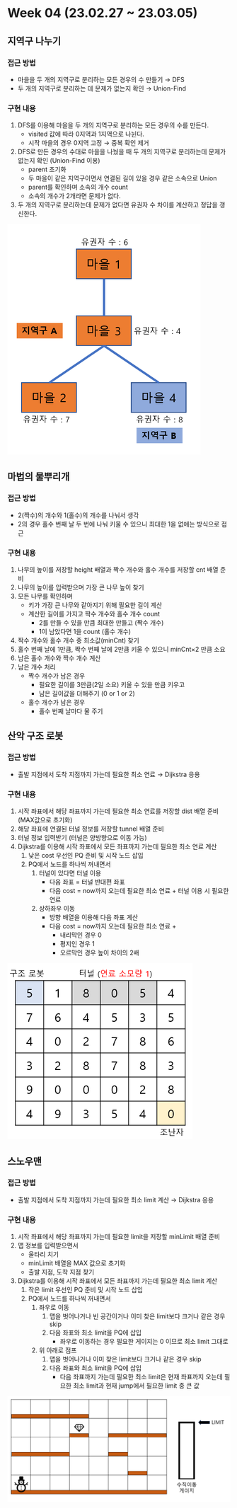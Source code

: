 # Week 04 (23.02.27 ~ 23.03.05)

## 지역구 나누기

### 접근 방법

- 마을을 두 개의 지역구로 분리하는 모든 경우의 수 만들기 → DFS
- 두 개의 지역구로 분리하는 데 문제가 없는지 확인 → Union-Find

### 구현 내용

1. DFS를 이용해 마을을 두 개의 지역구로 분리하는 모든 경우의 수를 만든다.
   - visited 값에 따라 0지역과 1지역으로 나뉜다.
   - 시작 마을의 경우 0지역 고정 → 중복 확인 제거
2. DFS로 만든 경우의 수대로 마을을 나눴을 때 두 개의 지역구로 분리하는데 문제가 없는지 확인 (Union-Find 이용)
   - parent 초기화
   - 두 마을이 같은 지역구이면서 연결된 길이 있을 경우 같은 소속으로 Union
   - parent를 확인하며 소속의 개수 count
   - 소속의 개수가 2개라면 문제가 없다.
3. 두 개의 지역구로 분리하는데 문제가 없다면 유권자 수 차이를 계산하고 정답을 갱신한다.

![지역구나누기](images/지역구나누기.png)

## 마법의 물뿌리개

### 접근 방법

- 2(짝수)의 개수와 1(홀수)의 개수를 나눠서 생각
- 2의 경우 홀수 번째 날 두 번에 나눠 키울 수 있으니 최대한 1을 없애는 방식으로 접근

### 구현 내용

1. 나무의 높이를 저장할 height 배열과 짝수 개수와 홀수 개수를 저장할 cnt 배열 준비
2. 나무의 높이를 입력받으며 가장 큰 나무 높이 찾기
3. 모든 나무를 확인하며
   - 키가 가장 큰 나무와 같아지기 위해 필요한 길이 계산
   - 계산한 길이를 가지고 짝수 개수와 홀수 개수 count
     - 2를 만들 수 있을 만큼 최대한 만들고 (짝수 개수)
     - 1이 남았다면 1을 count (홀수 개수)
4. 짝수 개수와 홀수 개수 중 최소값(minCnt) 찾기
5. 홀수 번째 날에 1만큼, 짝수 번째 날에 2만큼 키울 수 있으니 minCnt×2 만큼 소요
6. 남은 홀수 개수와 짝수 개수 계산
7. 남은 개수 처리
   - 짝수 개수가 남은 경우
     - 필요한 길이를 3만큼(2일 소요) 키울 수 있을 만큼 키우고
     - 남은 길이값을 더해주기 (0 or 1 or 2)
   - 홀수 개수가 남은 경우
     - 홀수 번째 날마다 물 주기

## 산악 구조 로봇

### 접근 방법

- 출발 지점에서 도착 지점까지 가는데 필요한 최소 연료 → Dijkstra 응용

### 구현 내용

1. 시작 좌표에서 해당 좌표까지 가는데 필요한 최소 연료를 저장할 dist 배열 준비 (MAX값으로 초기화)
2. 해당 좌표에 연결된 터널 정보를 저장할 tunnel 배열 준비
3. 터널 정보 입력받기 (터널은 양방향으로 이동 가능)
4. Dijkstra를 이용해 시작 좌표에서 모든 좌표까지 가는데 필요한 최소 연료 계산
   1. 낮은 cost 우선인 PQ 준비 및 시작 노드 삽입
   2. PQ에서 노드를 하나씩 꺼내면서
      1. 터널이 있다면 터널 이용
         - 다음 좌표 = 터널 반대편 좌표
         - 다음 cost =  now까지 오는데 필요한 최소 연료 + 터널 이용 시 필요한 연료
      2. 상하좌우 이동
         - 방향 배열을 이용해 다음 좌표 계산
         - 다음 cost = now까지 오는데 필요한 최소 연료 +
           - 내리막인 경우 0
           - 평지인 경우 1
           - 오르막인 경우 높이 차이의 2배

![산악구조로봇](images/산악구조로봇.png)

## 스노우맨

### 접근 방법

- 출발 지점에서 도착 지점까지 가는데 필요한 최소 limit 계산 → Dijkstra 응용

### 구현 내용

1. 시작 좌표에서 해당 좌표까지 가는데 필요한 limit을 저장할 minLimit 배열 준비
2. 맵 정보를 입력받으면서
   - 울타리 치기
   - minLimit 배열을 MAX 값으로 초기화
   - 출발 지점, 도착 지점 찾기
3. Dijkstra를 이용해 시작 좌표에서 모든 좌표까지 가는데 필요한 최소 limit 계산
   1. 작은 limit 우선인 PQ 준비 및 시작 노드 삽입
   2. PQ에서 노드를 하나씩 꺼내면서
      1. 좌우로 이동
         1. 맵을 벗어나거나 빈 공간이거나 이미 찾은 limit보다 크거나 같은 경우 skip
         2. 다음 좌표와 최소 limit을 PQ에 삽입
            - 좌우로 이동하는 경우 필요한 게이지는 0 이므로 최소 limit 그대로
      2. 위 아래로 점프
         1. 맵을 벗어나거나 이미 찾은 limit보다 크거나 같은 경우 skip
         2. 다음 좌표와 최소 limit을 PQ에 삽입
            - 다음 좌표까지 가는데 필요한 최소 limit은 현재 좌표까지 오는데 필요한 최소 limit과 현재 jump에서 필요한 limit 중 큰 값

![스노우맨](images/스노우맨.png)

